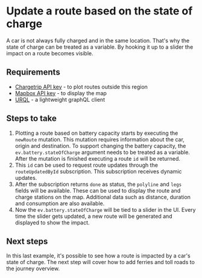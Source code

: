 # Update a route based on the state of charge

A car is not always fully charged and in the same location. That's why the state of charge can be treated as a variable. By hooking it up to a slider the impact on a route becomes visible.

## Requirements

- [Chargetrip API key](https://account.chargetrip.com) - to plot routes outside this region
- [Mapbox API key](https://www.mapbox.com) - to display the map
- [URQL](https://formidable.com/open-source/urql/) - a lightweight graphQL client

## Steps to take

1. Plotting a route based on battery capacity starts by executing the `newRoute` mutation. This mutation requires information about the car, origin and destination. To support changing the battery capacity, the `ev.battery.stateOfCharge` argument needs to be treated as a variable. After the mutation is finished executing a route `id` will be returned.
2. This `id` can be used to request route updates through the `routeUpdatedById` subscription. This subscription receives dynamic updates.
3. After the subscription returns `done` as status, the `polyline` and `legs` fields will be available. These can be used to display the route and charge stations on the map. Additional data such as distance, duration and consumption are also available.
4. Now the `ev.battery.stateOfCharge` will be tied to a slider in the UI. Every time the slider gets updated, a new route will be generated and displayed to show the impact.

## Next steps

In this last example, it's possible to see how a route is impacted by a car's state of charge. The next step will cover how to add ferries and toll roads to the journey overview.
